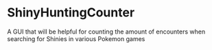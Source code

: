 # ShinyHuntingCounter
A GUI that will be helpful for counting the amount of encounters when searching for Shinies in various Pokemon games
